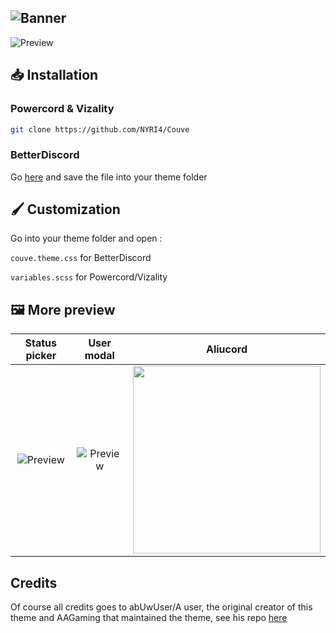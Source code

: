 ![Banner](https://nyri4.github.io/Couve/assets/banner.png)
---

![Preview](https://cdn.discordapp.com/attachments/539180316447997974/725737819015872562/unknown.png)

## 📥 Installation

### Powercord & Vizality

```sh
git clone https://github.com/NYRI4/Couve
```

### BetterDiscord

Go [here](https://betterdiscord.app/theme/Couve) and save the file into your theme folder

## 🖌️ Customization
Go into your theme folder and open :

`couve.theme.css` for BetterDiscord

`variables.scss` for Powercord/Vizality

## 🖼️ More preview
| Status picker | User modal | Aliucord |
| :---------: | :---------: | :---------: |
| ![Preview](https://nyri4.github.io/Couve/assets/status_picker.png)  | ![Preview](https://nyri4.github.io/Couve/assets/modal.png)  | <img width=300 src="https://nyri4.github.io/Couve/assets/preview-aliucord.png"></img> |

## Credits

Of course all credits goes to abUwUser/A user, the original creator of this theme and AAGaming that maintained the theme, see his repo [here](https://github.com/A-User-s-Discord-Themes/Couve)
